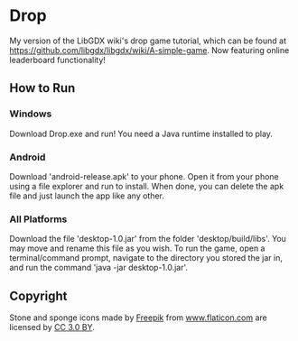 # Drop
My version of the LibGDX wiki's drop game tutorial, which can be found at https://github.com/libgdx/libgdx/wiki/A-simple-game. Now featuring online leaderboard functionality!

## How to Run
### Windows
Download Drop.exe and run! You need a Java runtime installed to play.
### Android
Download 'android-release.apk' to your phone. Open it from your phone using a file explorer and run to install. When done, you can delete the apk file and just launch the app like any other.
### All Platforms
Download the file 'desktop-1.0.jar' from the folder 'desktop/build/libs'. You may move and rename this file as you wish. To run the game, open a terminal/command prompt, navigate to the directory you stored the jar in, and run the command 'java -jar desktop-1.0.jar'.

## Copyright
Stone and sponge icons made by <a href="http://www.freepik.com" title="Freepik">Freepik</a> from <a href="https://www.flaticon.com/" title="Flaticon">www.flaticon.com</a> are licensed by <a href="http://creativecommons.org/licenses/by/3.0/" title="Creative Commons BY 3.0" target="_blank">CC 3.0 BY</a>.
